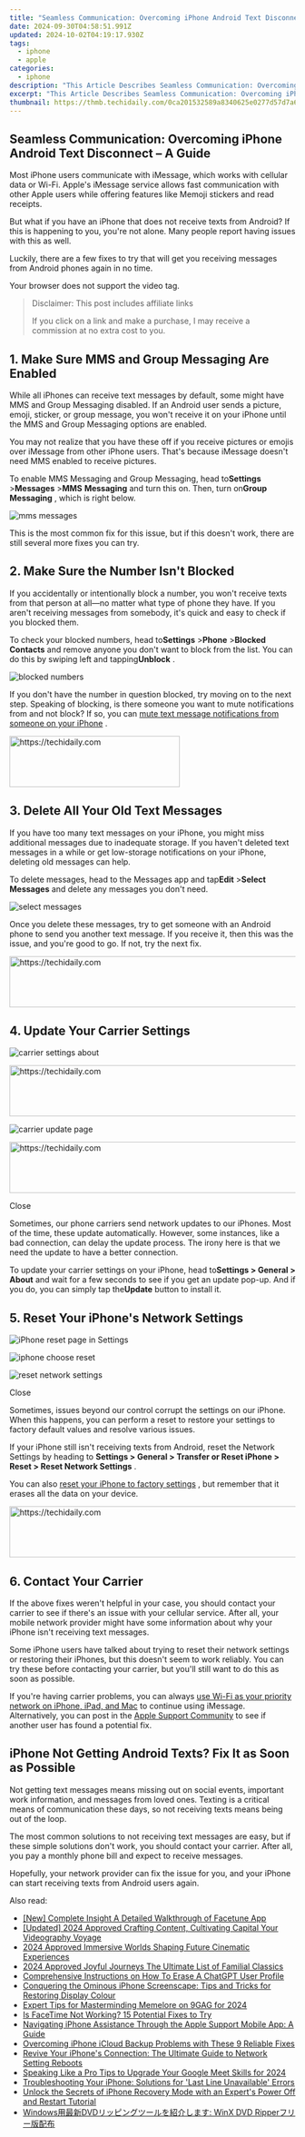 ```yaml
---
title: "Seamless Communication: Overcoming iPhone Android Text Disconnect – A Guide"
date: 2024-09-30T04:58:51.991Z
updated: 2024-10-02T04:19:17.930Z
tags:
  - iphone
  - apple
categories:
  - iphone
description: "This Article Describes Seamless Communication: Overcoming iPhone Android Text Disconnect – A Guide"
excerpt: "This Article Describes Seamless Communication: Overcoming iPhone Android Text Disconnect – A Guide"
thumbnail: https://thmb.techidaily.com/0ca201532589a8340625e0277d57d7a6d8a4fe5f03caf08035754438a176d190.jpg
---
```


## Seamless Communication: Overcoming iPhone Android Text Disconnect – A Guide

 Most iPhone users communicate with iMessage, which works with cellular data or Wi-Fi. Apple's iMessage service allows fast communication with other Apple users while offering features like Memoji stickers and read receipts.

 But what if you have an iPhone that does not receive texts from Android? If this is happening to you, you're not alone. Many people report having issues with this as well.

 Luckily, there are a few fixes to try that will get you receiving messages from Android phones again in no time.

 Your browser does not support the video tag.

>  Disclaimer: This post includes affiliate links
>
>  If you click on a link and make a purchase, I may receive a commission at no extra cost to you.
>

## 1\. Make Sure MMS and Group Messaging Are Enabled

 While all iPhones can receive text messages by default, some might have MMS and Group Messaging disabled. If an Android user sends a picture, emoji, sticker, or group message, you won't receive it on your iPhone until the MMS and Group Messaging options are enabled.

 You may not realize that you have these off if you receive pictures or emojis over iMessage from other iPhone users. That's because iMessage doesn't need MMS enabled to receive pictures.

 To enable MMS Messaging and Group Messaging, head to**Settings** \>**Messages** \>**MMS** **Messaging** and turn this on. Then, turn on**Group Messaging** , which is right below.

![mms messages](https://static1.makeuseofimages.com/wordpress/wp-content/uploads/2022/02/mms-messages.jpg)

 This is the most common fix for this issue, but if this doesn't work, there are still several more fixes you can try.

## 2\. Make Sure the Number Isn't Blocked

 If you accidentally or intentionally block a number, you won't receive texts from that person at all—no matter what type of phone they have. If you aren't receiving messages from somebody, it's quick and easy to check if you blocked them.

 To check your blocked numbers, head to**Settings** \>**Phone** \>**Blocked Contacts** and remove anyone you don't want to block from the list. You can do this by swiping left and tapping**Unblock** .

![blocked numbers](https://static1.makeuseofimages.com/wordpress/wp-content/uploads/2022/02/blocked-numbers.jpg)

 If you don't have the number in question blocked, try moving on to the next step. Speaking of blocking, is there someone you want to mute notifications from and not block? If so, you can [mute text message notifications from someone on your iPhone](http://www.makeuseof.com/how-to-mute-text-message-notifications-person-iphone/) .

<!-- affiliate ads begin -->
<a href="https://aligracehair.sjv.io/c/5597632/2087234/19272" target="_top" id="2087234">
  <img src="//a.impactradius-go.com/display-ad/19272-2087234" border="0" alt="https://techidaily.com" width="300" height="90"/>
</a>
<img height="0" width="0" src="https://aligracehair.sjv.io/i/5597632/2087234/19272" style="position:absolute;visibility:hidden;" border="0" />
<!-- affiliate ads end -->

## 3\. Delete All Your Old Text Messages

 If you have too many text messages on your iPhone, you might miss additional messages due to inadequate storage. If you haven't deleted text messages in a while or get low-storage notifications on your iPhone, deleting old messages can help.

 To delete messages, head to the Messages app and tap**Edit** \>**Select Messages** and delete any messages you don't need.

![select messages](https://static1.makeuseofimages.com/wordpress/wp-content/uploads/2022/02/select-messages.jpg)

 Once you delete these messages, try to get someone with an Android phone to send you another text message. If you receive it, then this was the issue, and you're good to go. If not, try the next fix.

<!-- affiliate ads begin -->
<a href="https://appsumo.8odi.net/c/5597632/2044586/7443" target="_top" id="2044586">
  <img src="//a.impactradius-go.com/display-ad/7443-2044586" border="0" alt="https://techidaily.com" width="728" height="90"/>
</a>
<img height="0" width="0" src="https://appsumo.8odi.net/i/5597632/2044586/7443" style="position:absolute;visibility:hidden;" border="0" />
<!-- affiliate ads end -->

## 4\. Update Your Carrier Settings

![carrier settings about](https://static1.makeuseofimages.com/wordpress/wp-content/uploads/2023/04/carrier-settings-about.jpg)

<!-- affiliate ads begin -->
<a href="https://appsumo.8odi.net/c/5597632/2068411/7443" target="_top" id="2068411">
  <img src="//a.impactradius-go.com/display-ad/7443-2068411" border="0" alt="https://techidaily.com" width="728" height="90"/>
</a>
<img height="0" width="0" src="https://appsumo.8odi.net/i/5597632/2068411/7443" style="position:absolute;visibility:hidden;" border="0" />
<!-- affiliate ads end -->

![carrier update page](https://static1.makeuseofimages.com/wordpress/wp-content/uploads/2023/04/carrier-update-page.jpg)

<!-- affiliate ads begin -->
<a href="https://appsumo.8odi.net/c/5597632/2049383/7443" target="_top" id="2049383">
  <img src="//a.impactradius-go.com/display-ad/7443-2049383" border="0" alt="https://techidaily.com" width="728" height="90"/>
</a>
<img height="0" width="0" src="https://appsumo.8odi.net/i/5597632/2049383/7443" style="position:absolute;visibility:hidden;" border="0" />
<!-- affiliate ads end -->

Close

 Sometimes, our phone carriers send network updates to our iPhones. Most of the time, these update automatically. However, some instances, like a bad connection, can delay the update process. The irony here is that we need the update to have a better connection.

 To update your carrier settings on your iPhone, head to**Settings > General > About** and wait for a few seconds to see if you get an update pop-up. And if you do, you can simply tap the**Update** button to install it.

## 5\. Reset Your iPhone's Network Settings

![iPhone reset page in Settings](https://static1.makeuseofimages.com/wordpress/wp-content/uploads/2023/04/iphone-reset-page.jpg)

![iphone choose reset](https://static1.makeuseofimages.com/wordpress/wp-content/uploads/2023/04/iphone-choose-reset.jpg)

![reset network settings](https://static1.makeuseofimages.com/wordpress/wp-content/uploads/2023/04/reset-network-settings.jpg)

Close

 Sometimes, issues beyond our control corrupt the settings on our iPhone. When this happens, you can perform a reset to restore your settings to factory default values and resolve various issues.

 If your iPhone still isn't receiving texts from Android, reset the Network Settings by heading to **Settings > General > Transfer or Reset iPhone > Reset > Reset Network Settings** .

 You can also [reset your iPhone to factory settings](https://www.makeuseof.com/tag/how-to-factory-reset-iphone-ipad/) , but remember that it erases all the data on your device.

<!-- affiliate ads begin -->
<a href="https://appsumo.8odi.net/c/5597632/2151893/7443" target="_top" id="2151893">
  <img src="//a.impactradius-go.com/display-ad/7443-2151893" border="0" alt="https://techidaily.com" width="728" height="90"/>
</a>
<img height="0" width="0" src="https://appsumo.8odi.net/i/5597632/2151893/7443" style="position:absolute;visibility:hidden;" border="0" />
<!-- affiliate ads end -->

## 6\. Contact Your Carrier

 If the above fixes weren't helpful in your case, you should contact your carrier to see if there's an issue with your cellular service. After all, your mobile network provider might have some information about why your iPhone isn't receiving text messages.

 Some iPhone users have talked about trying to reset their network settings or restoring their iPhones, but this doesn't seem to work reliably. You can try these before contacting your carrier, but you'll still want to do this as soon as possible.

 If you're having carrier problems, you can always [use Wi-Fi as your priority network on iPhone, iPad, and Mac](http://www.makeuseof.com/how-to-set-iphone-wifi-priority/) to continue using iMessage. Alternatively, you can post in the [Apple Support Community](https://discussions.apple.com/welcome) to see if another user has found a potential fix.

## iPhone Not Getting Android Texts? Fix It as Soon as Possible

 Not getting text messages means missing out on social events, important work information, and messages from loved ones. Texting is a critical means of communication these days, so not receiving texts means being out of the loop.

 The most common solutions to not receiving text messages are easy, but if these simple solutions don't work, you should contact your carrier. After all, you pay a monthly phone bill and expect to receive messages.

 Hopefully, your network provider can fix the issue for you, and your iPhone can start receiving texts from Android users again.

<ins class="adsbygoogle"
     style="display:block"
     data-ad-format="autorelaxed"
     data-ad-client="ca-pub-7571918770474297"
     data-ad-slot="1223367746"></ins>

<ins class="adsbygoogle"
     style="display:block"
     data-ad-client="ca-pub-7571918770474297"
     data-ad-slot="8358498916"
     data-ad-format="auto"
     data-full-width-responsive="true"></ins>

<span class="atpl-alsoreadstyle">Also read:</span>
<div><ul>
<li><a href="https://fox-access.techidaily.com/new-complete-insight-a-detailed-walkthrough-of-facetune-app/"><u>[New] Complete Insight A Detailed Walkthrough of Facetune App</u></a></li>
<li><a href="https://youtube-docs.techidaily.com/ed-2024-approved-crafting-content-cultivating-capital-your-videography-voyage/"><u>[Updated] 2024 Approved Crafting Content, Cultivating Capital Your Videography Voyage</u></a></li>
<li><a href="https://some-knowledge.techidaily.com/2024-approved-immersive-worlds-shaping-future-cinematic-experiences/"><u>2024 Approved Immersive Worlds Shaping Future Cinematic Experiences</u></a></li>
<li><a href="https://fox-info.techidaily.com/2024-approved-joyful-journeys-the-ultimate-list-of-familial-classics/"><u>2024 Approved Joyful Journeys The Ultimate List of Familial Classics</u></a></li>
<li><a href="https://tech-hub.techidaily.com/comprehensive-instructions-on-how-to-erase-a-chatgpt-user-profile/"><u>Comprehensive Instructions on How To Erase A ChatGPT User Profile</u></a></li>
<li><a href="https://fox-that.techidaily.com/conquering-the-ominous-iphone-screenscape-tips-and-tricks-for-restoring-display-colour/"><u>Conquering the Ominous iPhone Screenscape: Tips and Tricks for Restoring Display Colour</u></a></li>
<li><a href="https://some-knowledge.techidaily.com/expert-tips-for-masterminding-memelore-on-9gag-for-2024/"><u>Expert Tips for Masterminding Memelore on 9GAG for 2024</u></a></li>
<li><a href="https://fox-that.techidaily.com/is-facetime-not-working-15-potential-fixes-to-try/"><u>Is FaceTime Not Working? 15 Potential Fixes to Try</u></a></li>
<li><a href="https://fox-that.techidaily.com/navigating-iphone-assistance-through-the-apple-support-mobile-app-a-guide/"><u>Navigating iPhone Assistance Through the Apple Support Mobile App: A Guide</u></a></li>
<li><a href="https://fox-that.techidaily.com/overcoming-iphone-icloud-backup-problems-with-these-9-reliable-fixes/"><u>Overcoming iPhone iCloud Backup Problems with These 9 Reliable Fixes</u></a></li>
<li><a href="https://fox-that.techidaily.com/revive-your-iphones-connection-the-ultimate-guide-to-network-setting-reboots/"><u>Revive Your iPhone's Connection: The Ultimate Guide to Network Setting Reboots</u></a></li>
<li><a href="https://screen-mirroring-recording.techidaily.com/speaking-like-a-pro-tips-to-upgrade-your-google-meet-skills-for-2024/"><u>Speaking Like a Pro Tips to Upgrade Your Google Meet Skills for 2024</u></a></li>
<li><a href="https://fox-that.techidaily.com/troubleshooting-your-iphone-solutions-for-last-line-unavailable-errors/"><u>Troubleshooting Your iPhone: Solutions for 'Last Line Unavailable' Errors</u></a></li>
<li><a href="https://fox-that.techidaily.com/unlock-the-secrets-of-iphone-recovery-mode-with-an-experts-power-off-and-restart-tutorial/"><u>Unlock the Secrets of iPhone Recovery Mode with an Expert's Power Off and Restart Tutorial</u></a></li>
<li><a href="https://eaxpv-info.techidaily.com/windowsdvd-winx-dvd-ripper/"><u>Windows用最新DVDリッピングツールを紹介します: WinX DVD Ripperフリー版配布</u></a></li>
</ul></div>

